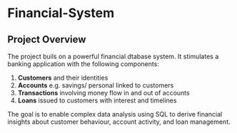 # Financial-System

## Project Overview 

The project buils on a powerful financial dtabase system. It stimulates a banking application with the following components: 
  1. **Customers** and their identities
  2. **Accounts** e.g. savings/ personal linked to customers
  3. **Transactions** involving money flow in and out of accounts
  4. **Loans** issued to customers with interest and timelines

The goal is to enable complex data analysis using SQL to derive financial insights about customer behaviour, account activity, and loan management. 


